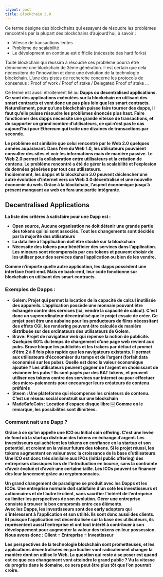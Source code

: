 ```yaml
---
layout: post
title: Blockchain 3.0
---
```


Ce terme désigne des blockchains qui essayent de résoudre les problèmes rencontrés par la plupart des blockchains d’aujourd’hui, à savoir :   
* Vitesse de transactions lentes
* Problème de scalabilité
* Le dévelopment en continue est difficile (nécessite des hard forks)

Toute blockchain qui réussira à résoudre ces problème pourra être dénommée une blockchain de 3ème génération. Il est certain que cela nécessitera de l’innovation et donc une évolution de la technologie blockchain. L’une des pistes de recherche concerne les protocols de consensus : Proof of work / Proof of stake / Delegated Proof of stake …

Ce terme est aussi étroitement lié au <strong>Dapps<strong> ou decentralised applications. Ce sont des applications exécutées sur la blockchain en utilisant des smart contracts et vont donc un pas plus loin que les smart contracts.  
Naturellement, pour qu’une blockchain puisse faire tourner des dapps, il faut qu’elle puisse résoudre les problèmes énoncés plus haut. Faire fonctionner des dapps nécessite une grande vitesse de transactions, et de supporter un grand nombre d’utilisateurs, ce qui n’est pas le cas aujourd’hui pour Ethereum qui traite une dizaines de transactions par seconde. 
  
Le problème est similaire que celui rencontré par le Web 2.0 quelques années auparavant. Dans l’ère du Web 1.0, les utilisateurs pouvaient consulter des sites et voir les informations mais de manière passive. Le Web 2.0 permet la collaboration entre utilisateurs et la création de contenu. Le problème rencontré a été de gérer la scalabilité et l’explosion de données générées par tout ces utilisateurs.  
Incidemment, les dapps et la blockchain 3.0 peuvent déclencher une autre évolution d’internet vers un Web 3.0 décentralisé et une nouvelle économie du web. Grâce à la blockchain, l’aspect économique jusqu’à présent manquant au web en fera une partie intégrante. 

## Decentralised Applications

La liste des critères à satisfaire pour une Dapp est : 
* <strong>Open source</strong>, Aucune organisation ne doit détenir une grande partie des tokens qui lui sont associés. Tout les changements sont décidés par la majorité des utilisateurs
* La data liée à l’application doit être stocké sur la blockchain
* Nécessite des <strong>tokens</strong> pour bénéficier des services dans l’application. Les mineurs sont récompensés par ces tokens et peuvent choisir de les utiliser pour des services dans l’application ou bien de les vendre. 

Comme n’importe quelle autre application, les dapps possèdent une interface front-end. Mais en back-end, leur code fonctionne sur blockchain en utilisant des smart contracts. 

### Exemples de Dapps :

* <strong>Golem</strong>: Projet qui permet la location de la capacité de calcul inutilisée des appareils. L’application possède une monnaie pouvant être échangée contre des services (ici, vendre la capacité de calcul). C’est donc un superordinateur décentralisé que le projet essaie de créer. Ce projet peut être une aubaine pour les producteurs de films nécessitant des effets CGI, les rendering peuvent être calculés de manière distribuée sur des ordinateurs des utilisateurs de Golem. 
* <strong>Brave</strong>: Projet de navigateur web qui repense la notion de publicité. Quelques 60% du temps de chargement d’une page web revient aux pubs. Brave bloque les publicités et les trakers par défaut et promet d’être 2 à 8 fois plus rapide que les navigateurs existants. Il permet aux utilisateurs d’économiser du temps et de l’argent (forfait data économisé sur les pubs). Quelle est donc la valeur économique ajoutée ? Les utilisateurs peuvent gagner de l’argent en choisissant de visionner les pubs ! Ils sont payés par des BAT tokens, et peuvent utiliser ces tokens contre des services sur internet ou pour effectuer des micro-paiements pour encourager leurs créateurs de contenu préférés
* <strong>Steem</strong> : Une plateforme qui récompense les créateurs de contenu. C’est un réseau social construit sur une blockchain 
* <strong>MadeSafeCoin</strong> : Location d’espace disque libre 
￼
Comme on le remarque, les possibilités sont illimitées. 

### Comment nait une Dapp ? 

Grâce à ce qu’on appelle une <strong>ICO</strong> ou Initial coin offering. C’est une levée de fond où la startup distribue des tokens en échange d’argent. Les investisseurs qui achètent les tokens en confiance en la startup et son potentiel, et croient en la valeur future des tokens. Si le projet réussi, les tokens augmentent en valeur avec la croissance de la base d’utilisateurs. Une ICO est donc très similaire aux IPOs (initial public offering) des entreprises classiques lors de l’introduction en bourse, sans la contrainte d’avoir évolué et d’avoir une certaine taille. Les ICOs peuvent se financer dès leur lancement grâce au cryptomonnaies. 

Un grand changement de paradigme se produit avec les Dapps et les ICOs. Une entreprise normale doit satisfaire d’un coté les investisseurs et actionnaires et de l’autre le client, sans sacrifier l’intérêt de l’entreprise ou limiter les perspectives de son évolution. Gérer une entreprise consiste à trouver le bon compromis entre ces éléments.   
Avec les Dapps, les investisseurs sont des <strong>early adopters</strong> qui s’intéressent à l’application et son utilité. Ils sont donc aussi des clients. Et puisque l’application est décentralisée sur la base des utilisateurs, ils représentent aussi l’entreprise et ont tout intérêt à contribuer à son développement pour augmenter la valeur des tokens en leur possession. Nous avons donc : Client = Entreprise = Investisseur

Les perspectives de la technologie blockchain sont prometteuses, et les applications décentralisées en particulier vont radicalement changer la manière dont on utilise le Web. La question qui reste à se poser est quand est ce que ces changement vont atteindre le grand public ? 
Vu la vitesse du progrès dans le domaine, ce sera peut être plus tôt que l’on pourrait croire.  





